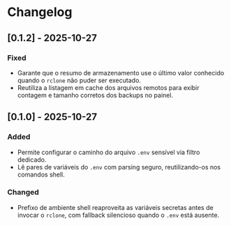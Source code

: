 # Changelog

## [0.1.2] - 2025-10-27
### Fixed
- Garante que o resumo de armazenamento use o último valor conhecido quando o `rclone` não puder ser executado.
- Reutiliza a listagem em cache dos arquivos remotos para exibir contagem e tamanho corretos dos backups no painel.

## [0.1.0] - 2025-10-27
### Added
- Permite configurar o caminho do arquivo `.env` sensível via filtro dedicado.
- Lê pares de variáveis do `.env` com parsing seguro, reutilizando-os nos comandos shell.

### Changed
- Prefixo de ambiente shell reaproveita as variáveis secretas antes de invocar o `rclone`, com fallback silencioso quando o `.env` está ausente.
